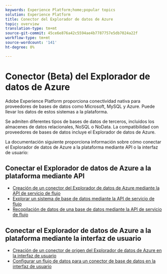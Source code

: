 ```yaml
---
keywords: Experience Platform;home;popular topics
solution: Experience Platform
title: Conector del Explorador de datos de Azure
topic: overview
translation-type: tm+mt
source-git-commit: 45ce6e876a42c5594ae4b7787757e5db7024a22f
workflow-type: tm+mt
source-wordcount: '141'
ht-degree: 0%

---
```



# Conector (Beta) del Explorador de datos de Azure

Adobe Experience Platform proporciona conectividad nativa para proveedores de bases de datos como Microsoft, MySQL y Azure. Puede llevar los datos de estos sistemas a la plataforma.

Se admiten diferentes tipos de bases de datos de terceros, incluidos los almacenes de datos relacionales, NoSQL o NoData. La compatibilidad con proveedores de bases de datos incluye el Explorador de datos de Azure.

La documentación siguiente proporciona información sobre cómo conectar el Explorador de datos de Azure a la plataforma mediante API o la interfaz de usuario:

## Conectar el Explorador de datos de Azure a la plataforma mediante API

- [Creación de un conector del Explorador de datos de Azure mediante la API de servicio de flujo](../../tutorials/api/create/databases/data-explorer.md)
- [Explorar un sistema de base de datos mediante la API de servicio de flujo](../../tutorials/api/explore/database-nosql.md)
- [Recopilación de datos de una base de datos mediante la API de servicio de flujo](../../tutorials/api/collect/database-nosql.md)

## Conectar el Explorador de datos de Azure a la plataforma mediante la interfaz de usuario

- [Creación de un conector de origen del Explorador de datos de Azure en la interfaz de usuario](../../tutorials/ui/create/databases/data-explorer.md)
- [Configurar un flujo de datos para un conector de base de datos en la interfaz de usuario](../../tutorials/ui/dataflow/databases.md)